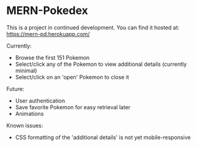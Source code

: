 # MERN-Pokedex
This is a project in continued development. You can find it hosted at: https://mern-pd.herokuapp.com/

Currently:
* Browse the first 151 Pokemon
* Select/click any of the Pokemon to view additional details (currently minimal)
* Select/click on an 'open' Pokemon to close it

Future:
* User authentication
* Save favorite Pokemon for easy retrieval later
* Animations

Known issues:
* CSS formatting of the 'additional details' is not yet mobile-responsive
